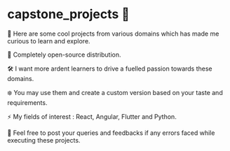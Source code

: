 # capstone_projects 🤠

🍳 Here are some cool projects from various domains which has made me curious to learn and explore. 

👣 Completely open-source distribution. 
 
🛠 I want more ardent learners to drive a fuelled passion towards these domains. 

❄️ You may use them and create a custom version based on your taste and requirements. 

⚡️ My fields of interest : React, Angular, Flutter and Python.  

🎤 Feel free to post your queries and feedbacks if any errors faced while executing these projects. 
